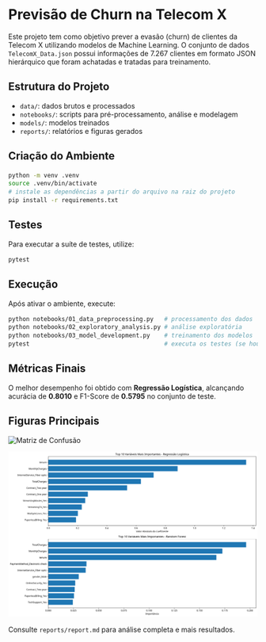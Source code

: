 # Previsão de Churn na Telecom X

Este projeto tem como objetivo prever a evasão (churn) de clientes da Telecom X utilizando modelos de Machine Learning. O conjunto de dados `TelecomX_Data.json` possui informações de 7.267 clientes em formato JSON hierárquico que foram achatadas e tratadas para treinamento.

## Estrutura do Projeto
- `data/`: dados brutos e processados
- `notebooks/`: scripts para pré-processamento, análise e modelagem
- `models/`: modelos treinados
- `reports/`: relatórios e figuras gerados

## Criação do Ambiente
```bash
python -m venv .venv
source .venv/bin/activate
# instale as dependências a partir do arquivo na raiz do projeto
pip install -r requirements.txt
```

## Testes
Para executar a suíte de testes, utilize:
```bash
pytest
```

## Execução
Após ativar o ambiente, execute:
```bash
python notebooks/01_data_preprocessing.py   # processamento dos dados
python notebooks/02_exploratory_analysis.py # análise exploratória
python notebooks/03_model_development.py    # treinamento dos modelos
pytest                                      # executa os testes (se houver)
```

## Métricas Finais
O melhor desempenho foi obtido com **Regressão Logística**, alcançando acurácia de **0.8010** e F1-Score de **0.5795** no conjunto de teste.

## Figuras Principais
![Matriz de Confusão](telecom_churn_prediction_project/telecom_churn_prediction/reports/confusion_matrix_Regressão_Logística.png)

![Importância das Features](telecom_churn_prediction_project/telecom_churn_prediction/reports/feature_importance.png)

Consulte `reports/report.md` para análise completa e mais resultados.
